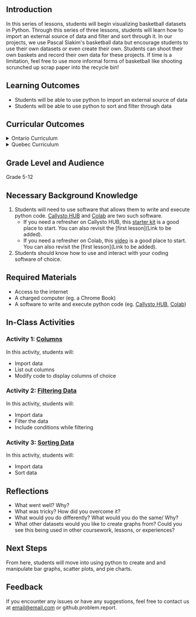 ## Introduction
In this series of lessons, students will begin visualizing basketball datasets in Python. Through this series of three lessons, students will learn how to import an external source of data and filter and sort through it. In our projects, we use Pascal Siakim's basketball data but encourage students to use their own datasets or even create their own. Students can shoot their own baskets and record their own data for these projects. If time is a limitation, feel free to use more informal forms of basketball like shooting scrunched up scrap paper into the recycle bin!

## Learning Outcomes
* Students will be able to use python to import an external source of data
* Students will be able to use python to sort and filter through data

## Curricular Outcomes
<details>
  <summary>Ontario Curriculum</summary>
  * TBD
</details>
<details>
  <summary>Quebec Curriculum</summary>
  * TBD
</details>


## Grade Level and Audience
Grade 5-12

## Necessary Background Knowledge
1. Students will need to use software that allows them to write and execute python code. [Callysto HUB](https://www.callysto.ca/starter-kit/) and [Colab](https://colab.research.google.com/) are two such software. 
    - If you need a refresher on Callysto HUB, this [starter kit](https://www.callysto.ca/starter-kit/) is a good place to start. You can also revisit the [first lesson](Link to be added). 
    - If you need a refresher on Colab, this [video](https://www.youtube.com/watch?v=inN8seMm7UI) is a good place to start. You can also revisit the [first lesson](Link to be added). 
2. Students should know how to use and interact with your coding software of choice.

## Required Materials
* Access to the internet
* A charged computer (eg. a Chrome Book)
* A software to write and execute python code (eg. [Callysto HUB](https://www.callysto.ca/starter-kit/), [Colab](https://colab.research.google.com/))

## In-Class Activities
### Activity 1: [Columns](https://github.com/pbeens/Data-Analysis/blob/main/BADS/01-Intro/01-01-columns.ipynb)
In this activity, students will: 
* Import data
* List out columns
* Modify code to display columns of choice

### Activity 2: [Filtering Data](https://github.com/pbeens/Data-Analysis/blob/main/BADS/01-Intro/01-02-filtering-data.ipynb)
In this activity, students will: 
* Import data
* Filter the data
* Include conditions while filtering

### Activity 3: [Sorting Data](https://github.com/pbeens/Data-Analysis/blob/main/BADS/01-Intro/01-03-sorting-data.ipynb)
In this activity, students will: 
* Import data
* Sort data

## Reflections
* What went well? Why?
* What was tricky? How did you overcome it? 
* What would you do differently? What would you do the same/ Why?
* What other datasets would you like to create graphs from? Could you see this being used in other coursework, lessons, or experiences? 

## Next Steps
From here, students will move into using python to create and and manipulate bar graphs, scatter plots, and pie charts. 

## Feedback
If you encounter any issues or have any suggestions, feel free to contact us at email@email.com or github.problem.report. 
